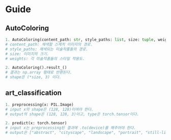 # Guide

AutoColoring
----------------------
```python
1. AutoColoring(content_path: str, style_paths: list, size: tuple, weights: list)
# content_path: 채색할 스케치 이미지의 경로.
# style_paths: 채색되는 미술작품들의 경로.
# size: 이미지의 크기.
# weights: 각 미술작품들의 스타일 적용도.  

2. AutoColoring().result_()
# 결과는 np.array 형태로 반환된다.
# shape은 (*size, 3) 이다.  
```
  
art_classification
----------------
```python
1. preprocessing(x: PIL.Image)
# input x의 shape은 (128, 128)이여야 한다.
# output의 shape은 (128, 128, 3)이고, type은 torch.tensor이다.

2. predict(x: torch.tensor)
# input x는 preprocessing된 결과에 .to(device)를 해주어야 한다.
# output은 ["abstract", "cityscape", "landscape", "portrait", "still-life"] 중에 하나이다.
```
